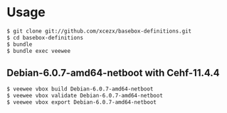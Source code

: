 Usage
=====

```sh
$ git clone git://github.com/xcezx/basebox-definitions.git
$ cd basebox-definitions
$ bundle
$ bundle exec veewee
```

Debian-6.0.7-amd64-netboot with Cehf-11.4.4
-------------------------------------------

```sh
$ veewee vbox build Debian-6.0.7-amd64-netboot
$ veewee vbox validate Debian-6.0.7-amd64-netboot
$ veewee vbox export Debian-6.0.7-amd64-netboot
```
